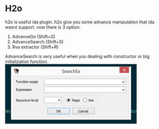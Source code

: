 # H2o
h2o is useful ida plugin. h2o give you some advance manipulation that ida wasnt support.
now there is 3 option:
1. AdvanveGo (Shift+G)
2. AdvanceSearch (Shift+S)
3. Rva extractor (Shift+R)

AdvanceSearch is very useful when you dealing with constructor or big initialization function.
![alt tag](http://github.com/shmuelyr/H2o/blob/master/image/SearchEx.png)
